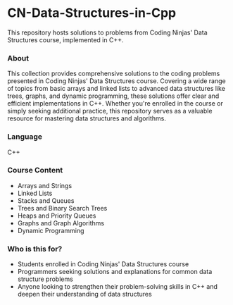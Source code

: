 # CN-Data-Structures-in-Cpp

This repository hosts solutions to problems from Coding Ninjas' Data Structures course, implemented in C++.

### About
This collection provides comprehensive solutions to the coding problems presented in Coding Ninjas' Data Structures course. Covering a wide range of topics from basic arrays and linked lists to advanced data structures like trees, graphs, and dynamic programming, these solutions offer clear and efficient implementations in C++. Whether you're enrolled in the course or simply seeking additional practice, this repository serves as a valuable resource for mastering data structures and algorithms.

### Language
C++

### Course Content
- Arrays and Strings
- Linked Lists
- Stacks and Queues
- Trees and Binary Search Trees
- Heaps and Priority Queues
- Graphs and Graph Algorithms
- Dynamic Programming

### Who is this for?
- Students enrolled in Coding Ninjas' Data Structures course
- Programmers seeking solutions and explanations for common data structure problems
- Anyone looking to strengthen their problem-solving skills in C++ and deepen their understanding of data structures
